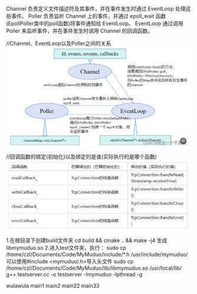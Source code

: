 Channel 负责定义文件描述符及其事件，并在事件发生时通过 EventLoop 处理这些事件。
Poller 负责监听 Channel 上的事件，并通过 epoll_wait 函数(EpollPoller类中的poll函数)将事件通知给 EventLoop。
EventLoop 通过调用 Poller 来监听事件，并在事件发生时调用 Channel 的回调函数。

//Channel、EventLoop以及Poller之间的关系
![alt text](image.png)

//回调函数的绑定(初始化)以及绑定的是谁(实际执行的是哪个函数)
![alt text](image-1.png)

1.在根目录下创建build文件夹  cd build && cmake .. && make -j4  生成libmymuduo.so
2.进入test文件夹，执行：
      sudo cp /home/czl/Documents/Code/MyMuduo/include/*.h /usr/include/mymuduo/        可以使用#include <mymuduo/.h>导入头文件
     sudo cp /home/czl/Documents/Code/MyMuduo/lib/libmymuduo.so /usr/local/lib/
     g++ testserver.cc -o testserver -lmymuduo -lpthread -g


wulawula
main1
main2
main22
main33
